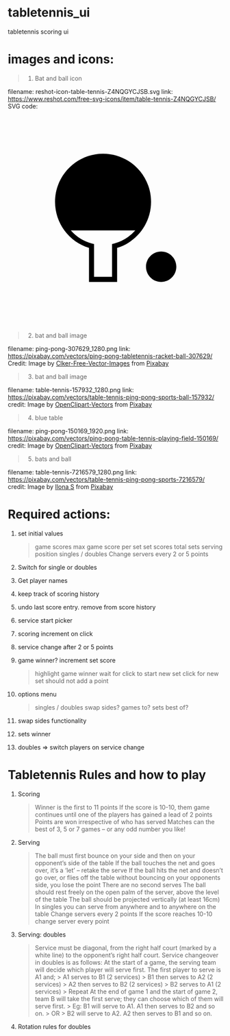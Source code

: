 # tabletennis_ui
tabletennis scoring ui




# images and icons:

> 1. Bat and ball icon

filename: reshot-icon-table-tennis-Z4NQGYCJSB.svg
link: https://www.reshot.com/free-svg-icons/item/table-tennis-Z4NQGYCJSB/
SVG code: <svg xmlns="http://www.w3.org/2000/svg" viewBox="0 0 128 128" style="enable-background:new 0 0 128 128" xml:space="preserve"><path d="M64.847 102H48.153V81.869C36.229 78.229 28 67.164 28 54.564 28 38.814 40.785 26 56.5 26S85 38.814 85 54.564c0 12.6-8.229 23.664-20.153 27.305V102zm-13.694-3h10.693V79.577l1.121-.293a25.368 25.368 0 0 0 12.656-7.808l-38.243.004a25.375 25.375 0 0 0 12.653 7.804l1.121.293V99zM91 84c-4.971 0-9 4.029-9 9s4.029 9 9 9 9-4.029 9-9-4.029-9-9-9z"/></svg>


> 2. bat and ball image

filename: ping-pong-307629_1280.png
link: https://pixabay.com/vectors/ping-pong-tabletennis-racket-ball-307629/
Credit: Image by <a href="https://pixabay.com/users/clker-free-vector-images-3736/?utm_source=link-attribution&utm_medium=referral&utm_campaign=image&utm_content=307629">Clker-Free-Vector-Images</a> from <a href="https://pixabay.com//?utm_source=link-attribution&utm_medium=referral&utm_campaign=image&utm_content=307629">Pixabay</a>


> 3. bat and ball image

filename: table-tennis-157932_1280.png
link: https://pixabay.com/vectors/table-tennis-ping-pong-sports-ball-157932/
credit: Image by <a href="https://pixabay.com/users/openclipart-vectors-30363/?utm_source=link-attribution&utm_medium=referral&utm_campaign=image&utm_content=157932">OpenClipart-Vectors</a> from <a href="https://pixabay.com//?utm_source=link-attribution&utm_medium=referral&utm_campaign=image&utm_content=157932">Pixabay</a>


> 4. blue table

filename: ping-pong-150169_1920.png
link: https://pixabay.com/vectors/ping-pong-table-tennis-playing-field-150169/
credit: Image by <a href="https://pixabay.com/users/openclipart-vectors-30363/?utm_source=link-attribution&utm_medium=referral&utm_campaign=image&utm_content=150169">OpenClipart-Vectors</a> from <a href="https://pixabay.com//?utm_source=link-attribution&utm_medium=referral&utm_campaign=image&utm_content=150169">Pixabay</a>


> 5. bats and ball

filename: table-tennis-7216579_1280.png
link: https://pixabay.com/vectors/table-tennis-ping-pong-sports-7216579/
credit: Image by <a href="https://pixabay.com/users/winterflower-17292963/?utm_source=link-attribution&utm_medium=referral&utm_campaign=image&utm_content=7216579">Ilona S</a> from <a href="https://pixabay.com//?utm_source=link-attribution&utm_medium=referral&utm_campaign=image&utm_content=7216579">Pixabay</a>




# Required actions:
1. set initial values
    > game scores
    > max game score per set
    > set scores
    > total sets
    > serving position
    > singles / doubles
    > Change servers every 2 or 5 points
2. Switch for single or doubles

3. Get player names

4. keep track of scoring history

5. undo last score entry. remove from score history

6. service start picker

7. scoring increment on click

8. service change after 2 or 5 points

9. game winner? increment set score
    > highlight game winner
    > wait for click to start new set
    > click for new set should not add a point
10. options menu
    > singles / doubles
    > swap sides?
    > games to?
    > sets best of?
11. swap sides functionality

12. sets winner

13. doubles => switch players on service change




# Tabletennis Rules and how to play
1. Scoring
    > Winner is the first to 11 points
    > If the score is 10-10, them game continues until one of the players has gained a lead of 2 points
    > Points are won irrespective of who has served
    > Matches can the best of 3, 5 or 7 games – or any odd number you like!
2. Serving
    > The ball must first bounce on your side and then on your opponent’s side of the table
    > If the ball touches the net and goes over, it’s a ‘let’ – retake the serve
    > If the ball hits the net and doesn’t go over, or flies off the table without bouncing on your opponents side, you lose the point
    > There are no second serves
    > The ball should rest freely on the open palm of the server, above the level of the table
    > The ball should be projected vertically (at least 16cm)
    > In singles you can serve from anywhere and to anywhere on the table
    > Change servers every 2 points
    > If the score reaches 10-10 change server every point
3. Serving: doubles
    > Service must be diagonal, from the right half court (marked by a white line) to the opponent’s right half court.
    > Service changeover in doubles is as follows:
    > At the start of a game, the serving team will decide which player will serve first. The first player to serve is A1 and;
        > A1 serves to B1 (2 services)
        > B1 then serves to A2 (2 services)
        > A2 then serves to B2 (2 services)
        > B2 serves to A1 (2 services)
        > Repeat
    > At the end of game 1 and the start of game 2, team B will take the first serve; they can choose which of them will serve first.
        > Eg: B1 will serve to A1.  A1 then serves to B2 and so on.
        > OR
        > B2 will serve to A2. A2 then serves to B1 and so on.
4. Rotation rules for doubles